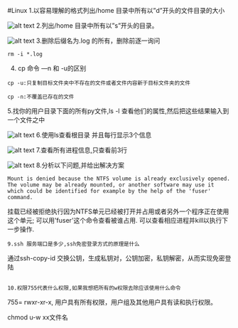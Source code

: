 #Linux
1.以容易理解的格式列出/home 目录中所有以”d”开头的文件目录的大小

![alt text](/Users/longzhi/Git-projects/github_Git-lesson/linuxpng/1.png)
2.列出/home 目录中所有以”s”开头的目录。

![alt text](/Users/longzhi/Git-projects/github_Git-lesson/linuxpng/2.png)
3.删除后缀名为.log 的所有，删除前逐一询问

```
rm -i *.log
```
4. cp 命令 —n 和 -u的区别

```
cp -u:只复制目标文件夹中不存在的文件或者文件内容新于目标文件夹的文件

cp -n:不覆盖已存在的文件
```
5.找你的用户目录下面的所有py文件,ls -l 查看他们的属性,然后把这些结果输入到一个文件之中

![alt text](/Users/longzhi/Git-projects/github_Git-lesson/linuxpng/3.png)
6.使用ls查看根目录 并且每行显示3个信息

![alt text](/Users/longzhi/Git-projects/github_Git-lesson/linuxpng/4.png)
7.查看所有进程信息,只查看前3行

![alt text](/Users/longzhi/Git-projects/github_Git-lesson/linuxpng/5.png)
8.分析以下问题,并给出解决方案
```
Mount is denied because the NTFS volume is already exclusively opened.
The volume may be already mounted, or another software may use it which could be identified for example by the help of the 'fuser' command.

```
挂载已经被拒绝执行因为NTFS单元已经被打开并占用或者另外一个程序正在使用这个单元; 可以用'fuser'这个命令查看被谁占用.
可以查看相应进程并kill以执行下一步操作.
```
9.ssh 服务端口是多少,ssh免密登录方式的原理是什么

```
通过ssh-copy-id 交换公钥，生成私钥对，公钥加密，私钥解密，从而实现免密登陆
```

10.权限755代表什么权限,如果我想把所有的w权限去除应该使用什么命令

```
755= rwxr-xr-x, 用户具有所有权限，用户组及其他用户具有读和执行权限。

chmod u-w xx文件名
```

